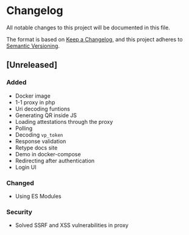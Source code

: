 # Changelog

All notable changes to this project will be documented in this file.

The format is based on [Keep a Changelog](https://keepachangelog.com/en/1.1.0/), and this project adheres to [Semantic Versioning](https://semver.org/spec/v2.0.0.html).


## [Unreleased]

### Added

- Docker image
- 1-1 proxy in php
- Uri decoding funtions
- Generating QR inside JS
- Loading attestations through the proxy
- Polling
- Decoding `vp_token`
- Response validation
- Retype docs site
- Demo in docker-compose
- Redirecting after authentication
- Login UI

### Changed

- Using ES Modules

### Security

- Solved SSRF and XSS vulnerabilities in proxy


